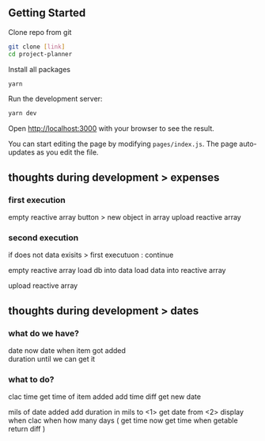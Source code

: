## Getting Started

Clone repo from git 
```bash
git clone [link]
cd project-planner
```

Install all packages

```bash
yarn
```

Run the development server:

```bash
yarn dev
```

Open [http://localhost:3000](http://localhost:3000) with your browser to see the result.

You can start editing the page by modifying `pages/index.js`. The page auto-updates as you edit the file.

## thoughts during development > expenses

### first execution

empty reactive array
button > new object in array
upload reactive array

### second execution

if does not data exisits > first executuon : continue

empty reactive array 
load db into data 
load data into reactive array 

upload reactive array

## thoughts during development > dates

### what do we have?
date now 
date when item got added  
duration until we can get it 

### what to do?
clac time 
get time of item added 
add time diff 
get new date 

mils of date added 
add duration in mils to <1> 
get date from <2> 
display when 
clac when how many days ( 
  get time now 
  get time when getable 
  return diff 
) 